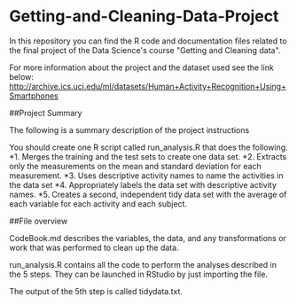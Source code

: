 # Getting-and-Cleaning-Data-Project

In this repository you can find the R code and documentation files related to the final project of the Data Science's course "Getting and Cleaning data".

For more information about the project and the dataset used see the link below:
http://archive.ics.uci.edu/ml/datasets/Human+Activity+Recognition+Using+Smartphones

##Project Summary

The following is a summary description of the project instructions

You should create one R script called run_analysis.R that does the following.
*1. Merges the training and the test sets to create one data set.
*2. Extracts only the measurements on the mean and standard deviation for each measurement.
*3. Uses descriptive activity names to name the activities in the data set
*4. Appropriately labels the data set with descriptive activity names.
*5. Creates a second, independent tidy data set with the average of each variable for each activity and each subject.

##File overview

CodeBook.md describes the variables, the data, and any transformations or work that was performed to clean up the data.

run_analysis.R contains all the code to perform the analyses described in the 5 steps. They can be launched in RStudio by just importing the file.

The output of the 5th step is called tidydata.txt.
